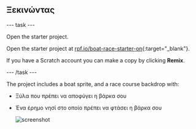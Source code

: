 ## Ξεκινώντας

\--- task \---

Open the starter project.

Open the starter project at [rpf.io/boat-race-starter-on](https://rpf.io/boat-race-starter-on){:target="_blank"}.

If you have a Scratch account you can make a copy by clicking **Remix**.

\--- /task \---

The project includes a boat sprite, and a race course backdrop with:

- Ξύλα που πρέπει να αποφύγει η βάρκα σου
- Ένα έρημο νησί στο οποίο πρέπει να φτάσει η βάρκα σου
    
    ![screenshot](images/boat-starter.png)